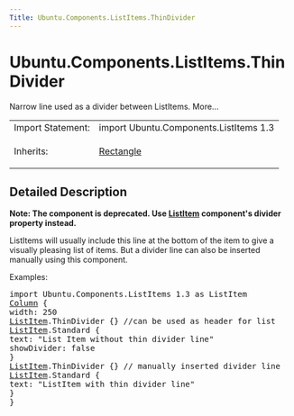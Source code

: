 ```yaml
---
Title: Ubuntu.Components.ListItems.ThinDivider
---
```


# Ubuntu.Components.ListItems.ThinDivider

<span class="subtitle"></span>
<!-- $$$ThinDivider-brief -->
<p>Narrow line used as a divider between ListItems. More...</p>
<!-- @@@ThinDivider -->
<table class="alignedsummary">
<tr><td class="memItemLeft rightAlign topAlign"> Import Statement:</td><td class="memItemRight bottomAlign"> import Ubuntu.Components.ListItems 1.3</td></tr><tr><td class="memItemLeft rightAlign topAlign"> Inherits:</td><td class="memItemRight bottomAlign"> <p><a href="../sdk-14.10/QtQuick.Rectangle.md">Rectangle</a></p>
</td></tr></table><ul>
</ul>
<!-- $$$ThinDivider-description -->
<h2 id="details">Detailed Description</h2>
</p>
<p><b>Note: </b><b>The component is deprecated. Use <a href="Ubuntu.Components.ListItem.md">ListItem</a> component's divider property instead.</b></p><p>ListItems will usually include this line at the bottom of the item to give a visually pleasing list of items. But a divider line can also be inserted manually using this component.</p>
<p>Examples:</p>
<pre class="qml">import Ubuntu.Components.ListItems 1.3 as ListItem
<span class="type"><a href="../sdk-14.10/QtQuick.Column.md">Column</a></span> {
<span class="name">width</span>: <span class="number">250</span>
<span class="type"><a href="Ubuntu.Components.ListItem.md">ListItem</a></span>.ThinDivider {} <span class="comment">//can be used as header for list</span>
<span class="type"><a href="Ubuntu.Components.ListItem.md">ListItem</a></span>.Standard {
<span class="name">text</span>: <span class="string">&quot;List Item without thin divider line&quot;</span>
<span class="name">showDivider</span>: <span class="number">false</span>
}
<span class="type"><a href="Ubuntu.Components.ListItem.md">ListItem</a></span>.ThinDivider {} <span class="comment">// manually inserted divider line</span>
<span class="type"><a href="Ubuntu.Components.ListItem.md">ListItem</a></span>.Standard {
<span class="name">text</span>: <span class="string">&quot;ListItem with thin divider line&quot;</span>
}
}</pre>
<!-- @@@ThinDivider -->
